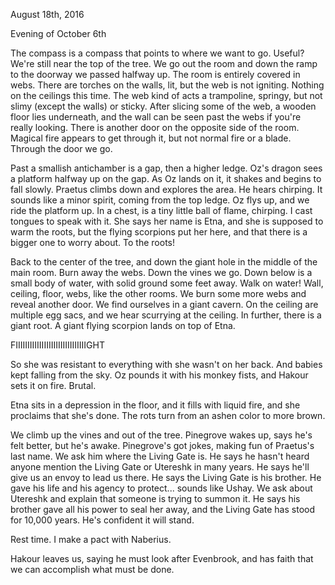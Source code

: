 August 18th, 2016

Evening of October 6th

The compass is a compass that points to where we want to go. Useful? We're still near the top of the tree. We go out the room and down the ramp to the doorway we passed halfway up. The room is entirely covered in webs. There are torches on the walls, lit, but the web is not igniting. Nothing on the ceilings this time. The web kind of acts a trampoline, springy, but not slimy (except the walls) or sticky.  After slicing some of the web, a wooden floor lies underneath, and the wall can be seen past the webs if you're really looking. There is another door on the opposite side of the room. Magical fire appears to get through it, but not normal fire or a blade. Through the door we go. 

Past a smallish antichamber is a gap, then a higher ledge. Oz's dragon sees a platform halfway up on the gap. As Oz lands on it, it shakes and begins to fall slowly. Praetus climbs down and explores the area. He hears chirping. It sounds like a minor spirit, coming from the top ledge. Oz flys up, and we ride the platform up. In a chest, is a tiny little ball of flame, chirping. I cast tongues to speak with it. She says her name is Etna, and she is supposed to warm the roots, but the flying scorpions put her here, and that there is a bigger one to worry about. To the roots!

Back to the center of the tree, and down the giant hole in the middle of the main room. Burn away the webs. Down the vines we go. Down below is a small body of water, with solid ground some feet away. Walk on water! Wall, ceiling, floor, webs, like the other rooms. We burn some more webs and reveal another door. We find ourselves in a giant cavern. On the ceiling are multiple egg sacs, and we hear scurrying at the ceiling. In further, there is a giant root. A giant flying scorpion lands on top of Etna.

FIIIIIIIIIIIIIIIIIIIIIIIIIIIIIIGHT

So she was resistant to everything with she wasn't on her back. And babies kept falling from the sky. Oz pounds it with his monkey fists, and Hakour sets it on fire. Brutal.

Etna sits in a depression in the floor, and it fills with liquid fire, and she proclaims that she's done. The rots turn from an ashen color to more brown.  

We climb up the vines and out of the tree. Pinegrove wakes up, says he's felt better, but he's awake. Pinegrove's got jokes, making fun of Praetus's last name. We ask him where the Living Gate is. He says he hasn't heard anyone mention the Living Gate or Utereshk in many years. He says he'll give us an envoy to lead us there. He says the Living Gate is his brother. He gave his life and his agency to protect... sounds like Ushay. We ask about Utereshk and explain that someone is trying to summon it. He says his brother gave all his power to seal her away, and the Living Gate has stood for 10,000 years.  He's confident it will stand. 

Rest time. I make a pact with Naberius. 

Hakour leaves us, saying he must look after Evenbrook, and has faith that we can accomplish what must be done.